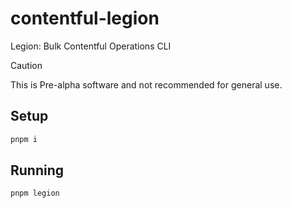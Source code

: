 # contentful-legion

Legion: Bulk Contentful Operations CLI

> [!CAUTION]
> This is Pre-alpha software and not recommended for general use.

## Setup

```sh
pnpm i
```

## Running

```sh
pnpm legion
```
